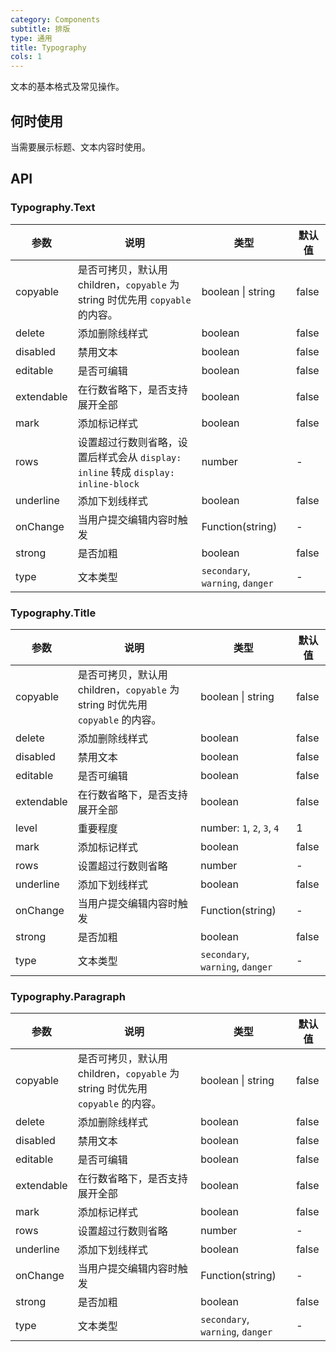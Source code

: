 ```yaml
---
category: Components
subtitle: 排版
type: 通用
title: Typography
cols: 1
---
```


文本的基本格式及常见操作。

## 何时使用

当需要展示标题、文本内容时使用。

## API

### Typography.Text

| 参数 | 说明 | 类型 | 默认值 |
| --- | --- | --- | --- |
| copyable | 是否可拷贝，默认用 children，`copyable` 为 string 时优先用 `copyable` 的内容。 | boolean \| string | false |
| delete | 添加删除线样式 | boolean | false |
| disabled | 禁用文本 | boolean | false |
| editable | 是否可编辑 | boolean | false |
| extendable | 在行数省略下，是否支持展开全部 | boolean | false |
| mark | 添加标记样式 | boolean | false |
| rows | 设置超过行数则省略，设置后样式会从 `display: inline` 转成 `display: inline-block` | number | - |
| underline | 添加下划线样式 | boolean | false |
| onChange | 当用户提交编辑内容时触发 | Function(string) | - |
| strong | 是否加粗 | boolean | false |
| type | 文本类型 | `secondary`, `warning`, `danger` | - |

### Typography.Title

| 参数 | 说明 | 类型 | 默认值 |
| --- | --- | --- | --- |
| copyable | 是否可拷贝，默认用 children，`copyable` 为 string 时优先用 `copyable` 的内容。 | boolean \| string | false |
| delete | 添加删除线样式 | boolean | false |
| disabled | 禁用文本 | boolean | false |
| editable | 是否可编辑 | boolean | false |
| extendable | 在行数省略下，是否支持展开全部 | boolean | false |
| level | 重要程度 | number: `1`, `2`, `3`, `4` | 1 |
| mark | 添加标记样式 | boolean | false |
| rows | 设置超过行数则省略 | number | - |
| underline | 添加下划线样式 | boolean | false |
| onChange | 当用户提交编辑内容时触发 | Function(string) | - |
| strong | 是否加粗 | boolean | false |
| type | 文本类型 | `secondary`, `warning`, `danger` | - |

### Typography.Paragraph

| 参数 | 说明 | 类型 | 默认值 |
| --- | --- | --- | --- |
| copyable | 是否可拷贝，默认用 children，`copyable` 为 string 时优先用 `copyable` 的内容。 | boolean \| string | false |
| delete | 添加删除线样式 | boolean | false |
| disabled | 禁用文本 | boolean | false |
| editable | 是否可编辑 | boolean | false |
| extendable | 在行数省略下，是否支持展开全部 | boolean | false |
| mark | 添加标记样式 | boolean | false |
| rows | 设置超过行数则省略 | number | - |
| underline | 添加下划线样式 | boolean | false |
| onChange | 当用户提交编辑内容时触发 | Function(string) | - |
| strong | 是否加粗 | boolean | false |
| type | 文本类型 | `secondary`, `warning`, `danger` | - |
